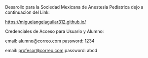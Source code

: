 Desarollo para la Sociedad Mexicana de Anestesia Pediatrica dejo a continuacion del Link:

https://miguelangelaguilar312.github.io/

Credenciales de Acceso para Usuario y Alumno:

email: alumno@correo.com
password: 1234


email: profesor@correo.com
password: abcd

